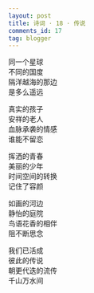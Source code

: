 ```yaml
---
layout: post
title: 诗词 · 18 · 传说
comments_id: 17
tag: blogger
---
```

 
同一个星球<br />
不同的国度<br />
隔洋越海的那边<br />
是多么遥远
 
真实的孩子<br />
安祥的老人<br />
血脉承袭的情感<br />
谁能不留恋
 
挥洒的青春<br />
美丽的少年<br />
时间空间的转换<br />
记住了容颜
 
如画的河边<br />
静怡的庭院<br />
鸟语花香的相伴<br />
阻不断思念
 
我们已活成<br />
彼此的传说<br />
朝更代迭的流传<br />
千山万水间
